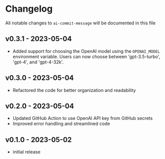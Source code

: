 # Changelog

All notable changes to `ai-commit-message` will be documented in this file

## v0.3.1 - 2023-05-04

- Added support for choosing the OpenAI model using the `OPENAI_MODEL` environment variable. Users can now choose between 'gpt-3.5-turbo', 'gpt-4', and 'gpt-4-32k'.

## v0.3.0 - 2023-05-04

- Refactored the code for better organization and readability

## v0.2.0 - 2023-05-04

- Updated GitHub Action to use OpenAI API key from GitHub secrets
- Improved error handling and streamlined code

## v0.1.0 - 2023-05-02

- initial release
